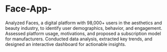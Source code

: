 # Face-App-
Analyzed Faces, a digital platform with 98,000+ users in the aesthetics and beauty industry, to identify user demographics, behavior, and engagement. Assessed platform usage, motivations, and proposed a subscription model for manufacturers. Conducted data analysis, extracted key trends, and designed an interactive dashboard for actionable insights.
